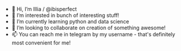 - 👋 Hi, I’m Illia / @ibisperfect
- 👀 I’m interested in bunch of interesting stuff!
- 🌱 I’m currently learning python and data science
- 💞️ I’m looking to collaborate on creation of something awesome!
- 📫 You can reach me in telegram by my username - that's definitely most convenient for me!

<!---
ibisperfect/ibisperfect is a ✨ special ✨ repository because its `README.md` (this file) appears on your GitHub profile.
You can click the Preview link to take a look at your changes.
--->
